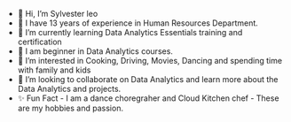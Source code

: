 - 👋 Hi, I’m Sylvester leo
- 🌱 I have 13 years of experience in Human Resources Department.
- 🌱 I’m currently learning Data Analytics Essentials training and certification 
- 💞️ I am beginner in Data Analytics courses. 
- 👀 I’m interested in Cooking, Driving, Movies, Dancing and spending time with family and kids
- 🌱 I’m looking to collaborate on Data Analytics and learn more about the Data Analytics and projects. 
- ✨ Fun Fact - I am a dance choregraher and Cloud Kitchen chef - These are my hobbies and passion. 

<!---
sylvej/sylvej is a ✨ special ✨ repository because its `README.md` (this file) appears on your GitHub profile.
You can click the Preview link to take a look at your changes.
--->
